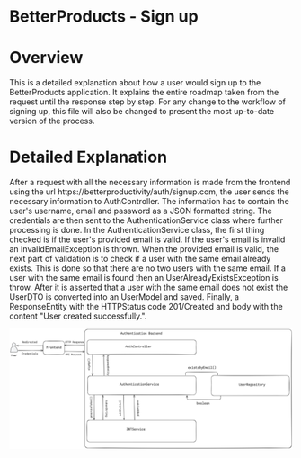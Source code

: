 # BetterProducts - Sign up

# Overview

This is a detailed explanation about how a user would sign up to the BetterProducts application. It explains the entire
roadmap taken from the request until the response step by step. For any change to the workflow of signing up, this file
will also be changed to present the most up-to-date version of the process.

# Detailed Explanation

After a request with all the necessary information is made from the frontend using the url
https://betterproductivity/auth/signup.com, the user sends the necessary information to AuthController. The information has to
contain the user's username, email and password as a JSON formatted string. The credentials are then sent to the AuthenticationService
class where further processing is done. In the AuthenticationService class, the first thing checked is if the user's provided
email is valid. If the user's email is invalid an InvalidEmailException is thrown. When the provided email is valid,
the next part of validation is to check if a user with the same email already exists. This is done so that there are no two
users with the same email. If a user with the same email is found then an UserAlreadyExistsException is throw. After it
is asserted that a user with the same email does not exist the UserDTO is converted into an UserModel and saved. Finally,
a ResponseEntity with the HTTPStatus code 201/Created and body with the content "User created successfully.".

<picture>
<source media="(prefers-color-scheme: dark)" srcset="../Images/SignUpDark.png">
<source media="(prefers-color-scheme: light)" srcset="../Images/SignUpLight.png">
<img alt="Sing-up Explanation" src="../Images/SignUpLight.png">
</picture>